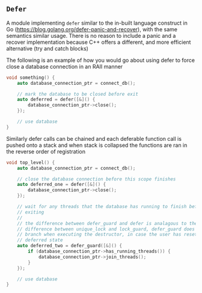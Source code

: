 `Defer`
-------

A module implementing `defer` similar to the in-built language construct in Go
(https://blog.golang.org/defer-panic-and-recover), with the same semantics
similar usage.  There is no reason to include a panic and a recover
implementation because C++ offers a different, and more efficient alternative
(try and catch blocks)

The following is an example of how you would go about using defer to force
close a database connection in an RAII manner

```C++
void something() {
    auto database_connection_ptr = connect_db();

    // mark the database to be closed before exit
    auto deferred = defer([&]() {
        database_connection_ptr->close();
    });

    // use database
}
```

Similarly defer calls can be chained and each deferable function call is
pushed onto a stack and when stack is collapsed the functions are ran in the
reverse order of registration

```C++
void top_level() {
    auto database_connection_ptr = connect_db();

    // close the database connection before this scope finishes
    auto deferred_one = defer([&]() {
        database_connection_ptr->close();
    });

    // wait for any threads that the database has running to finish before
    // exiting
    //
    // the difference between defer_guard and defer is analagous to the
    // difference between unique_lock and lock_guard, defer_guard does not
    // branch when executing the destructor, in case the user has reset() the
    // deferred state
    auto deferred_two = defer_guard([&]() {
        if (database_connection_ptr->has_running_threads()) {
            database_connection_ptr->join_threads();
        }
    });

    // use database
}
```
